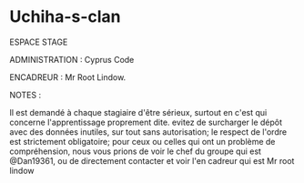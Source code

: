 # Uchiha-s-clan
ESPACE STAGE

ADMINISTRATION :
      Cyprus Code

ENCADREUR :
      Mr Root Lindow.

NOTES :
      
Il est demandé à chaque stagiaire d'être sérieux, surtout en c'est qui concerne l'apprentissage proprement dite.
evitez de surcharger le dépôt avec des données inutiles, sur tout sans autorisation;
le respect de l'ordre est strictement obligatoire;
pour ceux ou celles qui ont un problème de compréhension, nous vous prions de voir le chef du groupe qui est @Dan19361,
ou de directement contacter et voir l'en cadreur qui est Mr root lindow
